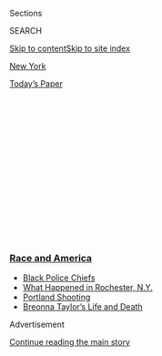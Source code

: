 <div id="app">

<div>

<div>

<div>

<div class="NYTAppHideMasthead css-1q2w90k e1suatyy0">

<div class="section css-ui9rw0 e1suatyy2">

<div class="css-eph4ug er09x8g0">

<div class="css-6n7j50">

</div>

<span class="css-1dv1kvn">Sections</span>

<div class="css-10488qs">

<span class="css-1dv1kvn">SEARCH</span>

</div>

[Skip to content](#site-content)[Skip to site index](#site-index)

</div>

<div id="masthead-section-label" class="css-1wr3we4 eaxe0e00">

[New
York](https://www.nytimes3xbfgragh.onion/section/nyregion)

</div>

<div class="css-10698na e1huz5gh0">

</div>

</div>

<div id="masthead-bar-one" class="section hasLinks css-15hmgas e1csuq9d3">

<div class="css-uqyvli e1csuq9d0">

</div>

<div class="css-1uqjmks e1csuq9d1">

</div>

<div class="css-9e9ivx">

[](https://myaccount.nytimes3xbfgragh.onion/auth/login?response_type=cookie&client_id=vi)

</div>

<div class="css-1bvtpon e1csuq9d2">

[Today’s
Paper](https://www.nytimes3xbfgragh.onion/section/todayspaper)

</div>

</div>

</div>

</div>

<div data-aria-hidden="false">

<div id="site-content" data-role="main">

<div>

<div class="css-1aor85t" style="opacity:0.000000001;z-index:-1;visibility:hidden">

<div class="css-1hqnpie">

<div class="css-epjblv">

<span class="css-17xtcya">[New
York](/section/nyregion)</span><span class="css-x15j1o">|</span><span class="css-fwqvlz">‘Occupy
City Hall’ Encampment Taken Down in Pre-Dawn Raid by
N.Y.P.D.</span>

</div>

<div class="css-k008qs">

<div class="css-1iwv8en">

<span class="css-18z7m18"></span>

<div>

</div>

</div>

<span class="css-1n6z4y">https://nyti.ms/39i3qYc</span>

<div class="css-1705lsu">

<div class="css-4xjgmj">

<div class="css-4skfbu" data-role="toolbar" data-aria-label="Social Media Share buttons, Save button, and Comments Panel with current comment count" data-testid="share-tools">

  - 
  - 
  - 
  - 
    
    <div class="css-6n7j50">
    
    </div>

  - 
  - 

</div>

</div>

</div>

</div>

</div>

</div>

<div class="css-13pd83m">

<div class="css-l9svim">

### [<span class="css-pa1jbp"><span class="css-1rxm0ex">Race and</span><span class="css-1rxm0ex"> America</span></span>](https://www.nytimes3xbfgragh.onion/news-event/george-floyd-protests-minneapolis-new-york-los-angeles?name=styln-george-floyd&region=TOP_BANNER&block=storyline_menu_recirc&action=click&pgtype=Article&impression_id=45b17c30-f4bc-11ea-bb85-6386371c57e7&variant=undefined)

  - <span class="css-1qkutce">[Black Police
    Chiefs](https://www.nytimes3xbfgragh.onion/2020/09/11/us/black-police-chiefs-reform.html?name=styln-george-floyd&region=TOP_BANNER&block=storyline_menu_recirc&action=click&pgtype=Article&impression_id=45b1a340-f4bc-11ea-bb85-6386371c57e7&variant=undefined)</span>
  - <span class="css-1qkutce">[What Happened in Rochester,
    N.Y.](https://www.nytimes3xbfgragh.onion/2020/09/04/nyregion/rochester-police-daniel-prude.html?name=styln-george-floyd&region=TOP_BANNER&block=storyline_menu_recirc&action=click&pgtype=Article&impression_id=45b1a341-f4bc-11ea-bb85-6386371c57e7&variant=undefined)</span>
  - <span class="css-1qkutce">[Portland
    Shooting](https://www.nytimes3xbfgragh.onion/2020/08/30/us/portland-shooting-explained.html?name=styln-george-floyd&region=TOP_BANNER&block=storyline_menu_recirc&action=click&pgtype=Article&impression_id=45b8a820-f4bc-11ea-bb85-6386371c57e7&variant=undefined)</span>
  - <span class="css-1qkutce">[Breonna Taylor’s Life and
    Death](https://www.nytimes3xbfgragh.onion/2020/08/30/us/breonna-taylor-police-killing.html?name=styln-george-floyd&region=TOP_BANNER&block=storyline_menu_recirc&action=click&pgtype=Article&impression_id=45b8a821-f4bc-11ea-bb85-6386371c57e7&variant=undefined)</span>

</div>

</div>

<div id="top-wrapper" class="css-1sy8kpn">

<div id="top-slug" class="css-l9onyx">

Advertisement

</div>

[Continue reading the main
story](#after-top)

<div class="ad top-wrapper" style="text-align:center;height:100%;display:block;min-height:250px">

<div id="top" class="place-ad" data-position="top" data-size-key="top">

</div>

</div>

<div id="after-top">

</div>

</div>

<div>

<div id="sponsor-wrapper" class="css-1hyfx7x">

<div id="sponsor-slug" class="css-19vbshk">

Supported by

</div>

[Continue reading the main
story](#after-sponsor)

<div id="sponsor" class="ad sponsor-wrapper" style="text-align:center;height:100%;display:block">

</div>

<div id="after-sponsor">

</div>

</div>

<div class="css-186x18t">

</div>

<div class="css-ls6wgr ehdk2mb0">

# ‘Occupy City Hall’ Encampment Taken Down in Pre-Dawn Raid by N.Y.P.D.

</div>

Officers in riot gear cleared the makeshift camp in City Hall Park,
which began as a protest against police abuses but then turned into a
gathering of homeless people.

![<span class="css-16f3y1r e13ogyst0">New York police officers cleared
the makeshift camp in City Hall Park in a pre-dawn raid. The site began
as a protest against police
brutality.</span><span class="css-cch8ym"><span class="css-1dv1kvn">Credit</span><span class="css-cnj6d5 e1z0qqy90" itemprop="copyrightHolder"><span class="css-1ly73wi e1tej78p0">Credit...</span><span>Tayfun
Coskun/Anadolu Agency, via Getty
Images</span></span></span>](https://static01.graylady3jvrrxbe.onion/images/2020/07/22/nyregion/22occupy-video/22occupy-video-videoSixteenByNine3000.jpg)

<div class="css-18e8msd">

<div class="css-vp77d3 epjyd6m0">

<div class="css-1baulvz">

By [<span class="css-1baulvz" itemprop="name">Alan
Feuer</span>](https://www.nytimes3xbfgragh.onion/by/alan-feuer) and
<span class="css-1baulvz last-byline" itemprop="name">Juliana Kim</span>

</div>

</div>

  - 
    
    <div class="css-ld3wwf e16638kd2">
    
    July 22,
    2020
    
    </div>

  - 
    
    <div class="css-4xjgmj">
    
    <div class="css-d8bdto" data-role="toolbar" data-aria-label="Social Media Share buttons, Save button, and Comments Panel with current comment count" data-testid="share-tools">
    
      - 
      - 
      - 
      - 
        
        <div class="css-6n7j50">
        
        </div>
    
      - 
      - 
    
    </div>
    
    </div>

</div>

</div>

<div class="section meteredContent css-1r7ky0e" name="articleBody" itemprop="articleBody">

<div class="css-1fanzo5 StoryBodyCompanionColumn">

<div class="css-53u6y8">

Police officers in riot gear cleared out the [“Occupy City Hall”
encampment](https://www.nytimes3xbfgragh.onion/2020/06/28/nyregion/occupy-city-hall-nyc.html)
in City Hall Park near dawn on Wednesday, shutting down a monthlong
demonstration against police brutality that recently had attracted
numerous [homeless
people](https://www.nytimes3xbfgragh.onion/2020/07/09/nyregion/occupy-city-hall-nyc-homeless.html).

A phalanx of officers in helmets started closing in on dozens of
protesters and homeless people shortly before 4 a.m., moving in
lock-step behind a wall of plastic shields, according to protesters and
videos posted on social media.

Seven people were arrested after sporadic clashes erupted between
officers and residents of the camp, officials said. One protester was
taken into custody after the police said he threw a brick at an officer.

</div>

</div>

<div class="css-nj25e3">

> NYPD riot police have driven City Hall occupants, at least half of
> whom have no other housing options. Tents and signs have been trashed.
> [pic.twitter.com/BUkXIRfQOd](https://t.co/BUkXIRfQOd)
> 
> — NYC Protest Updates 2020 (@protest\_nyc)
> [July 22, 2020](https://twitter.com/protest_nyc/status/1285846628012896258?ref_src=twsrc%5Etfw)

</div>

<div class="css-1fanzo5 StoryBodyCompanionColumn">

<div class="css-53u6y8">

As the police moved through the camp, officers took down a series of
tarps and makeshift tents that demonstrators and several homeless people
had been living in for weeks and tossed them into city garbage trucks.

</div>

</div>

<div class="css-1fanzo5 StoryBodyCompanionColumn">

<div class="css-53u6y8">

By 8 a.m., city cleaning crews had arrived to scrub anti-police graffiti
from sidewalks, subway entrances and the walls of several historic
buildings in the area, including the Manhattan Surrogate’s Court across
the street from City Hall and the Tweed Courthouse, home of the
Department of Education.

The graffiti on the courthouse and other government landmarks — much of
it obscene — became a graphic symbol of the continuing unrest in the
city. Police officials said the cleanup at and around the protest site
could take weeks to finish.

Police union leaders and some local residents complained that the city
had waited too long to take the graffiti down.

</div>

</div>

<div class="css-79elbk" data-testid="photoviewer-wrapper">

<div class="css-z3e15g" data-testid="photoviewer-wrapper-hidden">

</div>

<div class="css-1a48zt4 ehw59r15" data-testid="photoviewer-children">

![<span class="css-16f3y1r e13ogyst0" data-aria-hidden="true">Police
officials said the cleanup at and around the protest site could take
weeks.</span><span class="css-cnj6d5 e1z0qqy90" itemprop="copyrightHolder"><span class="css-1ly73wi e1tej78p0">Credit...</span><span>Dave
Sanders for The New York
Times</span></span>](https://static01.graylady3jvrrxbe.onion/images/2020/07/22/nyregion/22nyoccupyNEW/22nyoccupyNEW-articleLarge.jpg?quality=75&auto=webp&disable=upscale)

</div>

</div>

<div class="css-1fanzo5 StoryBodyCompanionColumn">

<div class="css-53u6y8">

“The graffiti is just another manifestation of the city in decline,”
Gov. Andrew M. Cuomo said on Wednesday. Mr. Cuomo urged city officials
to clean it up as quickly as possible, saying, “What does it take? It’s
spray paint.”

Speaking to reporters Wednesday morning, Mayor Bill de Blasio said that
the decision to shut down the camp had been made around 10 p.m. on
Tuesday because of “health and safety.”

“What we saw change over the last few weeks was the gathering there got
smaller and smaller, was less and less about protest and more and more
of an area where homeless folks were gathering,” the mayor said.

At a separate news conference, Raymond Spinella, the police department’s
chief of support services, said that several hundred officers moved into
the park at about 3:40 a.m. after giving the protesters camped there a
10-minute warning.

He said the decision to move in on Wednesday had been reached with City
Hall and was based on the relatively few number of people in the park.

A similar raid was launched almost a decade ago to dismantle the Occupy
Wall Street camp in Zuccotti Park in Lower Manhattan.

In November 2011, dozens of officers marched into the park at 1 a.m.,
rousting protesters who had been there since September and removing
their tents, tarps and belongings.

</div>

</div>

<div class="css-1fanzo5 StoryBodyCompanionColumn">

<div class="css-53u6y8">

On Wednesday, Yessenia Benitez, 29, of Harlem, said she saw about 100
officers converge on City Hall Park well before sunrise, announcing to
protesters that they were breaking the law and ordering them to leave at
once.

Most people dispersed, she said, but a small group watched the police
operation from Foley Square, a few blocks to the north.

A few protesters said the police had told them that they would be able
to return to the park to retrieve their belongings. But when they went
back, everything — their water, clothing and personal effects — had been
tossed into sanitation trucks, they
said.

</div>

</div>

<div class="css-79elbk" data-testid="photoviewer-wrapper">

<div class="css-z3e15g" data-testid="photoviewer-wrapper-hidden">

</div>

<div class="css-1a48zt4 ehw59r15" data-testid="photoviewer-children">

<div class="css-1xdhyk6 erfvjey0">

<span class="css-1ly73wi e1tej78p0">Image</span>

<div class="css-zjzyr8">

<div data-testid="lazyimage-container" style="height:257.77777777777777px">

</div>

</div>

</div>

<span class="css-16f3y1r e13ogyst0" data-aria-hidden="true">The scene
near City Hall in late June, where protesters set up an encampment in
Manhattan.</span><span class="css-cnj6d5 e1z0qqy90" itemprop="copyrightHolder"><span class="css-1ly73wi e1tej78p0">Credit...</span><span>Amr
Alfiky/The New York Times</span></span>

</div>

</div>

<div class="css-1fanzo5 StoryBodyCompanionColumn">

<div class="css-53u6y8">

The occupation began on June 23 when about 100 people set up camp on a
small patch of grass to the east of City Hall with the mission of
bringing pressure on the City Council to cut the New York Police
Department’s funding at an upcoming vote before the July 1 budget
deadline.

Within a week, the small squatters’ colony grew into a ramshackle
community with food service, a hand-sanitizing station and even a
library where campers could go to hear lectures on mass incarceration
and the school-to-prison pipeline.

</div>

</div>

<div class="css-cfo9c3">

</div>

<div class="css-cfo9c3">

</div>

<div class="css-1fanzo5 StoryBodyCompanionColumn">

<div class="css-53u6y8">

Hundreds slept in the park each night, festooning benches and fences
with signs denouncing racism and police brutality.

The project reached its peak on June 30 when thousands crowded into the
plaza after dark to watch the Council vote on a giant video screen.
While the Council ultimately [decided to shift nearly $1 billion away
from the
police](https://www.nytimes3xbfgragh.onion/2020/06/30/nyregion/nypd-budget.html),
many of the protesters expressed disappointment, wanting deeper cuts.
Most went home within days.

Those that remained quickly assumed a new responsibility: caring for the
dozens of homeless people who had flocked to the site — which protesters
started calling Abolition Park — for its free meals, open-air camping
and communal sensibility.

While organizers said they felt a duty to tend to some of the city’s
most vulnerable residents, problems soon arose. Fights broke out.
Passers-by were harassed.

Some local residents, even those who said they supported the project’s
politics, started to complain that the once-peaceful compound had turned
into a shantytown marred by violence and disorder.

The camp, just feet from City Hall, had presented a thorny political
problem for Mayor de Blasio. He has been routinely criticized by the
demonstrators [and his Black
supporters](https://www.nytimes3xbfgragh.onion/2020/06/12/nyregion/de-blasio-blacks-protest.html)
since the larger, citywide protests, prompted by the death of George
Floyd in Minneapolis, started in late May.

</div>

</div>

<div class="css-1fanzo5 StoryBodyCompanionColumn">

<div class="css-53u6y8">

The decision to close the encampment came only days after President
Trump sent teams of [heavily armed federal agents to
Portland](https://www.nytimes3xbfgragh.onion/2020/07/21/us/portland-protests.html)
to protect federal property and to subdue protests there that have
turned violent on occasion.

Mr. Trump has also threatened to send agents to New York and other
cities.

Jawanza James Williams, one of the original organizers of the encampment
in June, said the use of hundreds of police officers to disperse several
dozen people was “a reminder of why we made the demands we did in the
beginning.”

Mr. Williams also disputed Mr. de Blasio’s argument that the homeless
encampment was a health concern, pointing to the Center for Disease
Control’s warning that breaking up homeless encampments could risk a
spread of the coronavirus. “The park was the safest place for homeless
people besides having their own permanent housing,” he said.

Though the occupation at City Hall was over, some protesters said it was
not a fatal blow to their cause.

“It’s a reminder that the fight isn’t over, and you know what, I’m glad
that they reminded us now,” said Gabe Quinones, 22, who worked at the
camp as a volunteer “de-escalator,” settling disputes and soothing
frayed tempers. “We’ll go somewhere else with everything that we learned
here and continue our
work.”

</div>

</div>

<div class="css-79elbk" data-testid="photoviewer-wrapper">

<div class="css-z3e15g" data-testid="photoviewer-wrapper-hidden">

</div>

<div class="css-1a48zt4 ehw59r15" data-testid="photoviewer-children">

<div class="css-1xdhyk6 erfvjey0">

<span class="css-1ly73wi e1tej78p0">Image</span>

<div class="css-zjzyr8">

<div data-testid="lazyimage-container" style="height:257.77777777777777px">

</div>

</div>

</div>

<span class="css-16f3y1r e13ogyst0" data-aria-hidden="true">Protesters
on Broadway near City Hall Wednesday
night.</span><span class="css-cnj6d5 e1z0qqy90" itemprop="copyrightHolder"><span class="css-1ly73wi e1tej78p0">Credit...</span><span>Dave
Sanders for The New York Times</span></span>

</div>

</div>

<div class="css-1fanzo5 StoryBodyCompanionColumn">

<div class="css-53u6y8">

In a sign that some people were not quite ready to give up on City Hall
Park altogether, around 300 protesters marched there from Union Square
Park on Wednesday in hopes of staging another demonstration.

After being met by barricades and dozens of officers in riot gear, the
group marched off into Lower Manhattan, a small armada of police vans
not far behind.

</div>

</div>

</div>

<div>

</div>

<div>

</div>

<div>

</div>

<div>

<div id="bottom-wrapper" class="css-1ede5it">

<div id="bottom-slug" class="css-l9onyx">

Advertisement

</div>

[Continue reading the main
story](#after-bottom)

<div id="bottom" class="ad bottom-wrapper" style="text-align:center;height:100%;display:block;min-height:90px">

</div>

<div id="after-bottom">

</div>

</div>

</div>

</div>

</div>

## Site Index

<div>

</div>

## Site Information Navigation

  - [© <span>2020</span> <span>The New York Times
    Company</span>](https://help.nytimes3xbfgragh.onion/hc/en-us/articles/115014792127-Copyright-notice)

<!-- end list -->

  - [NYTCo](https://www.nytco.com/)
  - [Contact
    Us](https://help.nytimes3xbfgragh.onion/hc/en-us/articles/115015385887-Contact-Us)
  - [Work with us](https://www.nytco.com/careers/)
  - [Advertise](https://nytmediakit.com/)
  - [T Brand Studio](http://www.tbrandstudio.com/)
  - [Your Ad
    Choices](https://www.nytimes3xbfgragh.onion/privacy/cookie-policy#how-do-i-manage-trackers)
  - [Privacy](https://www.nytimes3xbfgragh.onion/privacy)
  - [Terms of
    Service](https://help.nytimes3xbfgragh.onion/hc/en-us/articles/115014893428-Terms-of-service)
  - [Terms of
    Sale](https://help.nytimes3xbfgragh.onion/hc/en-us/articles/115014893968-Terms-of-sale)
  - [Site
    Map](https://spiderbites.nytimes3xbfgragh.onion)
  - [Help](https://help.nytimes3xbfgragh.onion/hc/en-us)
  - [Subscriptions](https://www.nytimes3xbfgragh.onion/subscription?campaignId=37WXW)

</div>

</div>

</div>

</div>
